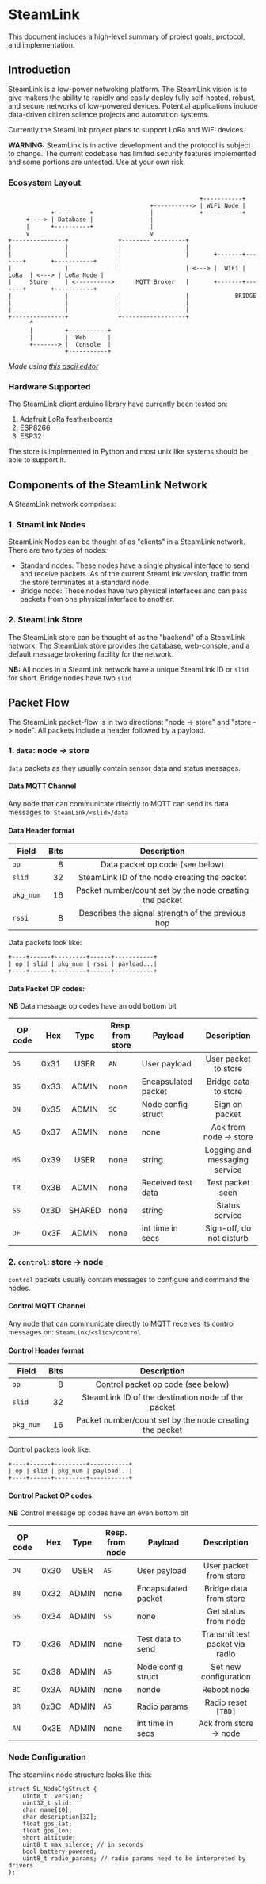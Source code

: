 # SteamLink

This document includes a high-level summary of project goals, protocol, and implementation.

## Introduction

SteamLink is a low-power netwoking platform. The SteamLink vision is to give makers the ability to rapidly and easily deploy fully self-hosted, robust, and secure networks of low-powered devices. Potential applications include data-driven citizen science projects and automation systems.

Currently the SteamLink project plans to support LoRa and WiFi devices.

**WARNING:** SteamLink is in active development and the protocol is subject to change. The current codebase has limited security features implemented and some portions are untested. Use at your own risk.

### Ecosystem Layout

```
                                                      +-----------+
                                        +-----------> | WiFi Node |
            +----------+                |             +-----------+
     +----> | Database |                |
     |      +----------+                |
     v                                  v
+---------------+              +-------- ---------+
|               |              |                  |
|               |              |                  |       +-------+-------+       +-----------+
|               |              |                  | <---> |  WiFi | LoRa  | <---> | LoRa Node |
|     Store     | <----------> |    MQTT Broker   |       +-------+-------+       +-----------+
|               |              |                  |             BRIDGE
|               |              |                  |
|               |              |                  |
+---------------+              +------------------+
      ^
      |         +-----------+
      |         |  Web      |
      +-------> |  Console  |
                +-----------+
```
_Made using [this ascii editor](http://asciiflow.com/)_

### Hardware Supported

The SteamLink client arduino library have currently been tested on:

1. Adafruit LoRa featherboards
2. ESP8266
3. ESP32

The store is implemented in Python and most unix like systems should be able to support it.

## Components of the SteamLink Network

A SteamLink network comprises:

### 1. SteamLink Nodes

SteamLink Nodes can be thought of as "clients" in a SteamLink network. There are two types of nodes:
- Standard nodes: These nodes have a single physical interface to send and receive packets. As of the current SteamLink version, traffic from the store terminates at a standard node.
- Bridge node: These nodes have two physical interfaces and can pass packets from one physical interface to another. 

### 2. SteamLink Store

The SteamLink store can be thought of as the "backend" of a SteamLink network. The SteamLink store provides the database, web-console, and a default message brokering facility for the network.

**NB:** All nodes in a SteamLink network have a unique SteamLink ID or `slid` for short. Bridge nodes have two `slid`  

## Packet Flow

The SteamLink packet-flow is in two directions: "node -> store" and "store -> node". All packets include a header followed by a payload.

### 1. `data`: node -> store 

`data` packets as they usually contain sensor data and status messages.

#### Data MQTT Channel
Any node that can communicate directly to MQTT can send its data messages to: `SteamLink/<slid>/data`

#### Data Header format

| Field         | Bits   |  Description                                                |
| ------------- |-------:| :----------------------------------------------------------:|
| `op`          |       8| Data packet op code (see below)                             |
| `slid`        |      32| SteamLink ID of the node creating the packet                |
| `pkg_num`     |      16| Packet number/count set by the node creating the packet     |
| `rssi`        |       8| Describes the signal strength of the previous hop           |


Data packets look like:
```
+----+------+---------+------+-----------+
| op | slid | pkg_num | rssi | payload...|
+----+------+---------+------+-----------+
```
#### Data Packet OP codes:

**NB** Data message op codes have an odd bottom bit

| OP code       | Hex    | Type   | Resp. from store | Payload            | Description                    |
| ------------- |-------:|:------:| -----------------|--------------------|:------------------------------:|
| `DS`          |    0x31| USER   | `AN`             | User payload       | User packet to store           |
| `BS`          |    0x33| ADMIN  | none             | Encapsulated packet| Bridge data to store           |
| `ON`          |    0x35| ADMIN  | `SC`             | Node config struct | Sign on packet                 |
| `AS`          |    0x37| ADMIN  | none             | none               | Ack from node -> store         |
| `MS`          |    0x39| USER   | none             | string             | Logging and messaging service  |
| `TR`          |    0x3B| ADMIN  | none             | Received test data | Test packet seen               |
| `SS`          |    0x3D| SHARED | none             | string             | Status service                 |
| `OF`          |    0x3F| ADMIN  | none             | int time in secs   | Sign-off, do not disturb       |

### 2. `control`: store -> node

`control` packets usually contain messages to configure and command the nodes.

#### Control MQTT Channel
Any node that can communicate directly to MQTT receives its control messages on: `SteamLink/<slid>/control`

#### Control Header format

| Field         | Bits   |  Description                                                |
| ------------- |-------:| :----------------------------------------------------------:|
| `op`          |       8| Control packet op code (see below)                          |
| `slid`        |      32| SteamLink ID of the destination node of the packet          |
| `pkg_num`     |      16| Packet number/count set by the node creating the packet     |

Control packets look like:
```
+----+------+---------+-----------+
| op | slid | pkg_num | payload...|
+----+------+---------+-----------+
```
#### Control Packet OP codes:

**NB** Control message op codes have an even bottom bit

| OP code       | Hex    | Type   | Resp. from node  | Payload            | Description                    |
| ------------- |-------:|:------:| -----------------|--------------------|:------------------------------:|
| `DN`          |    0x30| USER   | `AS`             | User payload       | User packet from store         |
| `BN`          |    0x32| ADMIN  | none             | Encapsulated packet| Bridge data from store         |
| `GS`          |    0x34| ADMIN  | `SS`             | none               | Get status from node           |
| `TD`          |    0x36| ADMIN  | none             | Test data to send  | Transmit test packet via radio |
| `SC`          |    0x38| ADMIN  | `AS`             | Node config struct | Set new configuration          |
| `BC`          |    0x3A| ADMIN  | none             | nonde              | Reboot node                    |
| `BR`          |    0x3C| ADMIN  | `AS`             | Radio params       | Radio reset `[TBD]`            |
| `AN`          |    0x3E| ADMIN  | none             | int time in secs   | Ack from store -> node         |

### Node Configuration

The steamlink node structure looks like this:

```
struct SL_NodeCfgStruct {
    uint8_t  version;
    uint32_t slid;
    char name[10];
    char description[32];
    float gps_lat;
    float gps_lon;
    short altitude;
    uint8_t max_silence; // in seconds
    bool battery_powered;
    uint8_t radio_params; // radio params need to be interpreted by drivers
};
```

